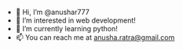 - 👋 Hi, I’m @anushar777
- 👀 I’m interested in web development!
- 🌱 I’m currently learning python!
- 📫 You can reach me at anusha.ratra@gmail.com

<!---
anushar777/anushar777 is a ✨ special ✨ repository because its `README.md` (this file) appears on your GitHub profile.
You can click the Preview link to take a look at your changes.
--->
